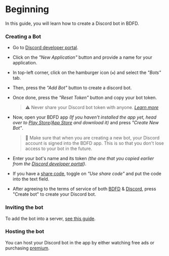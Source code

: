 # Beginning
In this guide, you will learn how to create a Discord bot in BDFD.

### Creating a Bot
- Go to [Discord developer portal](https://discord.com/developers/applications).
- Click on the *"New Application"* button and provide a name for your application.
- In top-left corner, click on the hamburger icon (`≡`) and select the *"Bots"* tab.
- Then, press the *"Add Bot"* button to create a discord bot.
- Once done, press the *"Reset Token"* button and copy your bot token.

   > ⚠️ Never share your Discord bot token with anyone. *[Learn more](../../resources/security.md#sharing-tokens)*
- Now, open your BDFD app *(If you haven't installed the app yet, head over to [Play Store](https://play.google.com/store/apps/details?id=com.jakubtomana.discordbotdesinger)/[App Store](https://apps.apple.com/app/bot-designer-for-discord/id1495536477) and download it)* and press *"Create New Bot"*.
   > 📝 Make sure that when you are creating a new bot, your Discord account is signed into the BDFD app. This is so that you don't lose access to your bot in the future.
- Enter your bot's name and its token *(the one that you copied earlier from the [Discord developer portal](https://discord.com/developers/applications))*.
- If you have a [share code](../other/sharecode.md), toggle on *"Use share code"* and put the code into the text field.
- After agreeing to the terms of service of both [BDFD](https://botdesignerdiscord.com/tos) & [Discord](https://discord.com/terms), press "Create bot" to create your Discord bot.

### Inviting the bot
To add the bot into a server, [see this guide](../general/interactions/slashCommands/aboutSlashCommands.md#inviting-the-bot).

### Hosting the bot
You can host your Discord bot in the app by either watching free ads or purchasing [premium](../../premium/introduction.md).
